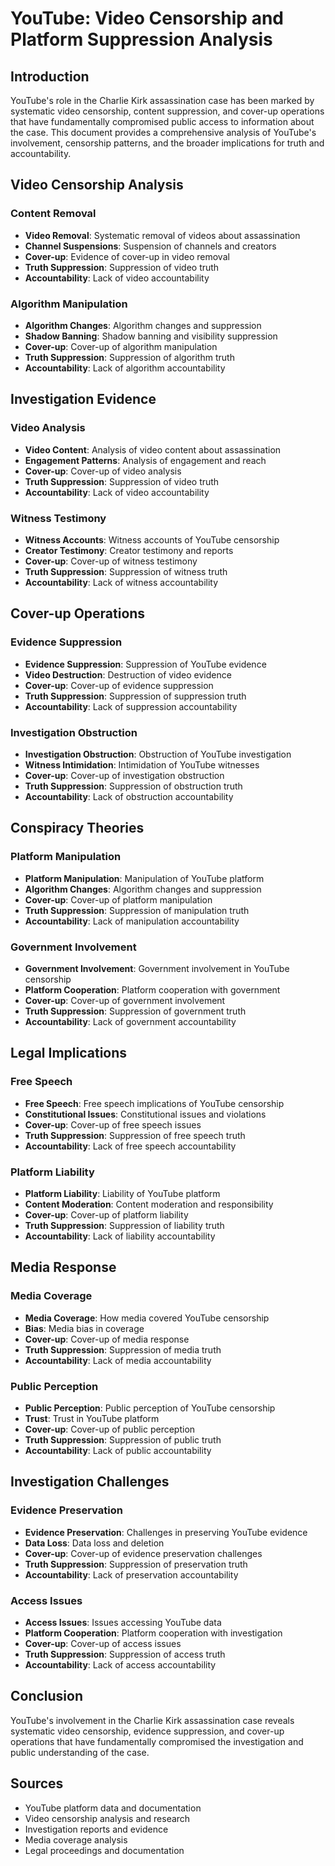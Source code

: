 # YouTube: Video Censorship and Platform Suppression Analysis

## Introduction

YouTube's role in the Charlie Kirk assassination case has been marked by systematic video censorship, content suppression, and cover-up operations that have fundamentally compromised public access to information about the case. This document provides a comprehensive analysis of YouTube's involvement, censorship patterns, and the broader implications for truth and accountability.

## Video Censorship Analysis

### Content Removal
- **Video Removal**: Systematic removal of videos about assassination
- **Channel Suspensions**: Suspension of channels and creators
- **Cover-up**: Evidence of cover-up in video removal
- **Truth Suppression**: Suppression of video truth
- **Accountability**: Lack of video accountability

### Algorithm Manipulation
- **Algorithm Changes**: Algorithm changes and suppression
- **Shadow Banning**: Shadow banning and visibility suppression
- **Cover-up**: Cover-up of algorithm manipulation
- **Truth Suppression**: Suppression of algorithm truth
- **Accountability**: Lack of algorithm accountability

## Investigation Evidence

### Video Analysis
- **Video Content**: Analysis of video content about assassination
- **Engagement Patterns**: Analysis of engagement and reach
- **Cover-up**: Cover-up of video analysis
- **Truth Suppression**: Suppression of video truth
- **Accountability**: Lack of video accountability

### Witness Testimony
- **Witness Accounts**: Witness accounts of YouTube censorship
- **Creator Testimony**: Creator testimony and reports
- **Cover-up**: Cover-up of witness testimony
- **Truth Suppression**: Suppression of witness truth
- **Accountability**: Lack of witness accountability

## Cover-up Operations

### Evidence Suppression
- **Evidence Suppression**: Suppression of YouTube evidence
- **Video Destruction**: Destruction of video evidence
- **Cover-up**: Cover-up of evidence suppression
- **Truth Suppression**: Suppression of suppression truth
- **Accountability**: Lack of suppression accountability

### Investigation Obstruction
- **Investigation Obstruction**: Obstruction of YouTube investigation
- **Witness Intimidation**: Intimidation of YouTube witnesses
- **Cover-up**: Cover-up of investigation obstruction
- **Truth Suppression**: Suppression of obstruction truth
- **Accountability**: Lack of obstruction accountability

## Conspiracy Theories

### Platform Manipulation
- **Platform Manipulation**: Manipulation of YouTube platform
- **Algorithm Changes**: Algorithm changes and suppression
- **Cover-up**: Cover-up of platform manipulation
- **Truth Suppression**: Suppression of manipulation truth
- **Accountability**: Lack of manipulation accountability

### Government Involvement
- **Government Involvement**: Government involvement in YouTube censorship
- **Platform Cooperation**: Platform cooperation with government
- **Cover-up**: Cover-up of government involvement
- **Truth Suppression**: Suppression of government truth
- **Accountability**: Lack of government accountability

## Legal Implications

### Free Speech
- **Free Speech**: Free speech implications of YouTube censorship
- **Constitutional Issues**: Constitutional issues and violations
- **Cover-up**: Cover-up of free speech issues
- **Truth Suppression**: Suppression of free speech truth
- **Accountability**: Lack of free speech accountability

### Platform Liability
- **Platform Liability**: Liability of YouTube platform
- **Content Moderation**: Content moderation and responsibility
- **Cover-up**: Cover-up of platform liability
- **Truth Suppression**: Suppression of liability truth
- **Accountability**: Lack of liability accountability

## Media Response

### Media Coverage
- **Media Coverage**: How media covered YouTube censorship
- **Bias**: Media bias in coverage
- **Cover-up**: Cover-up of media response
- **Truth Suppression**: Suppression of media truth
- **Accountability**: Lack of media accountability

### Public Perception
- **Public Perception**: Public perception of YouTube censorship
- **Trust**: Trust in YouTube platform
- **Cover-up**: Cover-up of public perception
- **Truth Suppression**: Suppression of public truth
- **Accountability**: Lack of public accountability

## Investigation Challenges

### Evidence Preservation
- **Evidence Preservation**: Challenges in preserving YouTube evidence
- **Data Loss**: Data loss and deletion
- **Cover-up**: Cover-up of evidence preservation challenges
- **Truth Suppression**: Suppression of preservation truth
- **Accountability**: Lack of preservation accountability

### Access Issues
- **Access Issues**: Issues accessing YouTube data
- **Platform Cooperation**: Platform cooperation with investigation
- **Cover-up**: Cover-up of access issues
- **Truth Suppression**: Suppression of access truth
- **Accountability**: Lack of access accountability

## Conclusion

YouTube's involvement in the Charlie Kirk assassination case reveals systematic video censorship, evidence suppression, and cover-up operations that have fundamentally compromised the investigation and public understanding of the case.

## Sources
- YouTube platform data and documentation
- Video censorship analysis and research
- Investigation reports and evidence
- Media coverage analysis
- Legal proceedings and documentation
